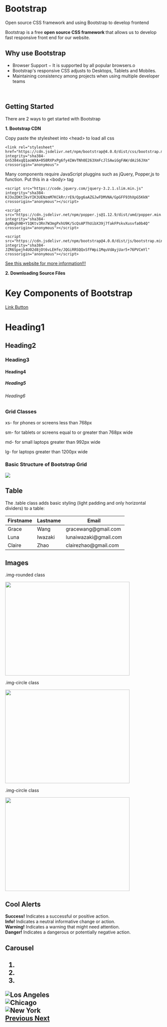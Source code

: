 <html>
    <head>
        <meta charset="utf-8">
        <meta name="viewport" content="width=device-width, initial-scale=1">
        <link rel="stylesheet" href="https://maxcdn.bootstrapcdn.com/bootstrap/3.4.1/css/bootstrap.min.css">
        <script src="https://ajax.googleapis.com/ajax/libs/jquery/3.6.3/jquery.min.js"></script>
        <script src="https://maxcdn.bootstrapcdn.com/bootstrap/3.4.1/js/bootstrap.min.js"></script>
</head>
<body>

<div class="jumbotron text-center">
  <h1>Bootstrap</h1>
  <p>Open source CSS framework and using Bootstrap to develop frontend</p> 
</div>



<div class="container">
    <p>Bootstrap is a free <b> open source CSS framework </b> that allows us to develop fast responsive front end for our website.</p>
</div>

<div class="container">
    <h2>Why use Bootstrap</h2>
    <ul class="list-group">
      <li class="list-group-item">Browser Support − It is supported by all popular browsers.o</li>
      <li class="list-group-item">Bootstrap's responsive CSS adjusts to Desktops, Tablets and Mobiles.</li>
      <li class="list-group-item">Maintaining consistency among projects when using multiple developer teams</li>
    </ul>
</div>

<br>

<div class="container">
    <h2>Getting Started</h2>
    <p>There are 2 ways to get started with Bootstrap</p>
    <p><b>1. Bootstrap CDN</b></p>
    <!-- CSS -->
    <p>Copy paste the stylesheet into &lt;head&gt; to load all css</p>
      <pre><code>&lt;link rel="stylesheet" href="https://cdn.jsdelivr.net/npm/bootstrap@4.0.0/dist/css/bootstrap.min.css" integrity="sha384-Gn5384xqQ1aoWXA+058RXPxPg6fy4IWvTNh0E263XmFcJlSAwiGgFAW/dAiS6JXm" crossorigin="anonymous"&gt;</code></pre>
    <p>Many components require JavaScript pluggins such as jQuery, Popper,js to function. Put this in a &lt;body&gt; tag</p>
      <pre><code>&lt;script src="https://code.jquery.com/jquery-3.2.1.slim.min.js" integrity="sha384-KJ3o2DKtIkvYIK3UENzmM7KCkRr/rE9/Qpg6aAZGJwFDMVNA/GpGFF93hXpG5KkN" crossorigin="anonymous"&gt;&lt;/script&gt;</code></pre>
      <pre><code>&lt;script src="https://cdn.jsdelivr.net/npm/popper.js@1.12.9/dist/umd/popper.min.js" integrity="sha384-ApNbgh9B+Y1QKtv3Rn7W3mgPxhU9K/ScQsAP7hUibX39j7fakFPskvXusvfa0b4Q" crossorigin="anonymous"&gt;&lt;/script&gt;</code></pre>
      <pre><code>&lt;script src="https://cdn.jsdelivr.net/npm/bootstrap@4.0.0/dist/js/bootstrap.min.js" integrity="sha384-JZR6Spejh4U02d8jOt6vLEHfe/JQGiRRSQQxSfFWpi1MquVdAyjUar5+76PVCmYl" crossorigin="anonymous"&gt;&lt;/script&gt;</code></pre>
      <a href="https://getbootstrap.com/docs/4.0/getting-started/introduction/">See this website for more information!!!</a>
    <br>
    <p><b>2. Downloading Source Files</b></p>
</div>

<div class="jumbotron text-center">
  <h1>Key Components of Bootstrap</h1>
</div>

<div>
  <a href="https://www.w3schools.com/bootstrap5/" class="btn btn-info" role="button">Link Button</a>
</div>

<div class="container">
  <h1>Heading1</h1>
  <h2>Heading2</h2>
  <h3>Heading3</h3>
  <h4>Heading4</h4>
  <h5>Heading5</h5>
  <h6>Heading6</h6>
</div>


<div class="container">
  <div class="row">
    <div class="col-sm-5">
      <h3>Grid Classes</h3>
      <p>xs- for phones or screens less than 768px</p>
      <p>sm- for tablets or screens equal to or greater than 768px wide</p>
      <p>md- for small laptops greater than 992px wide</p>
      <p>lg- for laptops greater than 1200px wide</p>
    </div>
    <div class="col-sm-5">
      <h3>Basic Structure of Bootstrap Grid</h3>
      <img src ="images/bootstrap_grid.png">
    </div>
  </div>
</div>

<div class="container">
  <h2>Table</h2>
  <p>The .table class adds basic styling (light padding and only horizontal dividers) to a table:</p> 
  <table class="table">
    <thead>
      <tr>
        <th>Firstname</th>
        <th>Lastname</th>
        <th>Email</th>
      </tr>
    </thead>
    <tbody>
      <tr>
        <td>Grace</td>
        <td>Wang</td>
        <td>gracewang@gmail.com</td>
      </tr>
      <tr>
        <td>Luna</td>
        <td>Iwazaki</td>
        <td>lunaiwazaki@gmail.com</td>
      </tr>
      <tr>
        <td>Claire</td>
        <td>Zhao</td>
        <td>clairezhao@gmail.com</td>
      </tr>
    </tbody>
  </table>
</div>

<div class="container">
<h2>Images</h2>
  <div class="row">
    <div class="col-sm-5">
      <p>.img-rounded class</p>
      <img src="images/taylorswiftimage.png" class="img-rounded" width="400" 
     height="300">
    </div>
    <div class="col-sm-5">
      <p>.img-circle class</p>
      <img src="images/taylorswiftimage.png" class="img-circle" width="400" 
     height="300">
    </div>
    <div class="col-sm-5">
      <p>.img-circle class</p>
      <img src="images/taylorswiftimage.png" class="img-thumbnail" width="400" 
     height="300">
    </div>
  </div>
</div>

<div class="container">
<h2>Cool Alerts</h2>
  <div class="alert alert-success">
    <strong>Success!</strong> Indicates a successful or positive action.
  </div>
  <div class="alert alert-info">
    <strong>Info!</strong> Indicates a neutral informative change or action.
  </div>
  <div class="alert alert-warning">
    <strong>Warning!</strong> Indicates a warning that might need attention.
  </div>
  <div class="alert alert-danger">
    <strong>Danger!</strong> Indicates a dangerous or potentially negative action.
  </div>
<div>

<div class="container">
<h2>Carousel<h2>
  <div id="myCarousel" class="carousel slide" data-ride="carousel">
    <!-- Indicators -->
    <ol class="carousel-indicators">
      <li data-target="#myCarousel" data-slide-to="0" class="active"></li>
      <li data-target="#myCarousel" data-slide-to="1"></li>
      <li data-target="#myCarousel" data-slide-to="2"></li>
    </ol>
    <div class="carousel-inner">
      <div class="item active">
        <img src="images/ts1.png" alt="Los Angeles">
      </div>
      <div class="item">
        <img src="images/ts2.png" alt="Chicago">
      </div>
      <div class="item">
        <img src="images/ts3.png" alt="New York">
      </div>
    </div>
    <a class="left carousel-control" href="#myCarousel" data-slide="prev">
      <span class="glyphicon glyphicon-chevron-left"></span>
      <span class="sr-only">Previous</span>
    </a>
    <a class="right carousel-control" href="#myCarousel" data-slide="next">
      <span class="glyphicon glyphicon-chevron-right"></span>
      <span class="sr-only">Next</span>
    </a>
  </div>
<div>